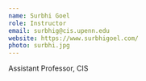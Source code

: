 ```yaml
---
name: Surbhi Goel
role: Instructor
email: surbhig@cis.upenn.edu
website: https://www.surbhigoel.com/
photo: surbhi.jpg
---
```


Assistant Professor, CIS
